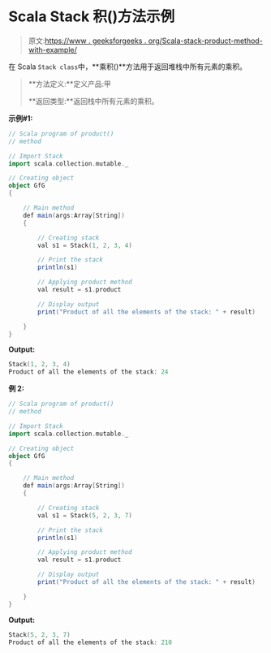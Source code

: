# Scala Stack 积()方法示例

> 原文:[https://www . geeksforgeeks . org/Scala-stack-product-method-with-example/](https://www.geeksforgeeks.org/scala-stack-product-method-with-example/)

在 Scala `Stack class`中，**乘积()**方法用于返回堆栈中所有元素的乘积。

> **方法定义:**定义产品:甲
> 
> **返回类型:**返回栈中所有元素的乘积。

**示例#1:**

```scala
// Scala program of product() 
// method 

// Import Stack 
import scala.collection.mutable._

// Creating object 
object GfG 
{ 

    // Main method 
    def main(args:Array[String]) 
    { 

        // Creating stack
        val s1 = Stack(1, 2, 3, 4) 

        // Print the stack 
        println(s1) 

        // Applying product method  
        val result = s1.product

        // Display output 
        print("Product of all the elements of the stack: " + result) 

    } 
} 
```

**Output:**

```scala
Stack(1, 2, 3, 4)
Product of all the elements of the stack: 24

```

**例 2:**

```scala
// Scala program of product() 
// method 

// Import Stack 
import scala.collection.mutable._

// Creating object 
object GfG 
{ 

    // Main method 
    def main(args:Array[String]) 
    { 

        // Creating stack
        val s1 = Stack(5, 2, 3, 7) 

        // Print the stack 
        println(s1) 

        // Applying product method  
        val result = s1.product

        // Display output 
        print("Product of all the elements of the stack: " + result) 

    } 
} 
```

**Output:**

```scala
Stack(5, 2, 3, 7)
Product of all the elements of the stack: 210

```
